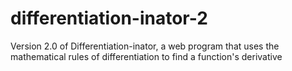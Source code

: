 # differentiation-inator-2
Version 2.0 of Differentiation-inator, a web program that uses the mathematical rules of differentiation to find a function's derivative
